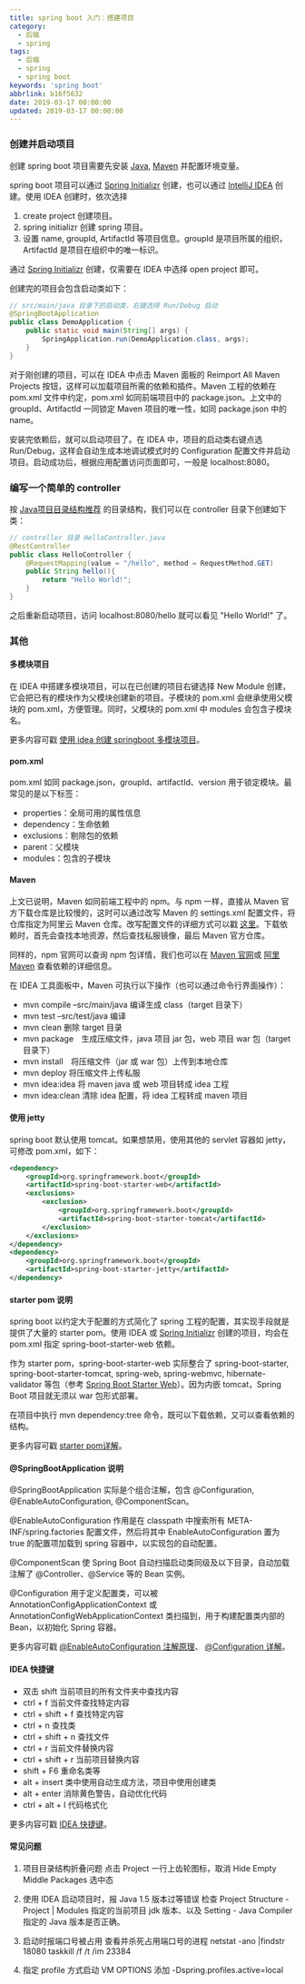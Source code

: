 ```yaml
---
title: spring boot 入门：搭建项目
category:
  - 后端
  - spring
tags:
  - 后端
  - spring
  - spring boot
keywords: 'spring boot'
abbrlink: b16f5632
date: 2019-03-17 00:00:00
updated: 2019-03-17 00:00:00
---
```


### 创建并启动项目

创建 spring boot 项目需要先安装 [Java](https://www.oracle.com/java/technologies/javase-downloads.html), [Maven](http://maven.apache.org/download.cgi) 并配置环境变量。

spring boot 项目可以通过 [Spring Initializr](https://start.spring.io/) 创建，也可以通过 [IntelliJ IDEA](https://www.jetbrains.com/idea/download/#section=mac) 创建。使用 IDEA 创建时，依次选择 

1. create project 创建项目。
2. spring initializr 创建 spring 项目。
3. 设置 name, groupId, ArtifactId 等项目信息。groupId 是项目所属的组织，ArtifactId 是项目在组织中的唯一标识。

通过 [Spring Initializr](https://start.spring.io/) 创建，仅需要在 IDEA 中选择 open project 即可。

创建完的项目会包含启动类如下：

```java
// src/main/java 目录下的启动类，右键选择 Run/Debug 启动
@SpringBootApplication
public class DemoApplication {
	public static void main(String[] args) {
		SpringApplication.run(DemoApplication.class, args);
	}
}
```

对于刚创建的项目，可以在 IDEA 中点击 Maven 面板的 Reimport All Maven Projects 按钮，这样可以加载项目所需的依赖和插件。Maven 工程的依赖在 pom.xml 文件中约定，pom.xml 如同前端项目中的 package.json。上文中的 groupId、ArtifactId 一同锁定 Maven 项目的唯一性，如同 package.json 中的 name。

安装完依赖后，就可以启动项目了。在 IDEA 中，项目的启动类右键点选 Run/Debug，这样会自动生成本地调试模式时的 Configuration 配置文件并启动项目。启动成功后，根据应用配置访问页面即可，一般是 localhost:8080。

### 编写一个简单的 controller

按 [Java项目目录结构推荐](https://www.jianshu.com/p/b5ebe9fc6c3d) 的目录结构，我们可以在 controller 目录下创建如下类：

```java
// controller 目录 HelloController.java
@RestController
public class HelloController {
    @RequestMapping(value = "/hello", method = RequestMethod.GET)
    public String hello(){
        return "Hello World!";
    }
}
```

之后重新启动项目，访问 localhost:8080/hello 就可以看见 "Hello World!" 了。

### 其他

#### 多模块项目

在 IDEA 中搭建多模块项目，可以在已创建的项目右键选择 New Module 创建，它会把已有的模块作为父模块创建新的项目。子模块的 pom.xml 会继承使用父模块的 pom.xml，方便管理。同时，父模块的 pom.xml 中 modules 会包含子模块名。

更多内容可戳 [使用 idea 创建 springboot 多模块项目](https://blog.csdn.net/lhw_csd/article/details/82183008)。

#### pom.xml

pom.xml 如同 package.json，groupId、artifactId、version 用于锁定模块。最常见的是以下标签：

* properties：全局可用的属性信息
* dependency：生命依赖
* exclusions：剔除包的依赖
* parent：父模块
* modules：包含的子模块

#### Maven

上文已说明，Maven 如同前端工程中的 npm。与 npm 一样，直接从 Maven 官方下载仓库是比较慢的，这时可以通过改写 Maven 的 settings.xml 配置文件，将仓库指定为阿里云 Maven 仓库。改写配置文件的详细方式可以戳 [这里](https://www.cnblogs.com/sword-successful/p/6408281.html)。下载依赖时，首先会查找本地资源，然后查找私服镜像，最后 Maven 官方仓库。

同样的，npm 官网可以查询 npm 包详情，我们也可以在 [Maven 官网](https://mvnrepository.com/)或 [阿里 Maven](https://maven.aliyun.com/mvn/search) 查看依赖的详细信息。

在 IDEA 工具面板中，Maven 可执行以下操作（也可以通过命令行界面操作）：

* mvn compile –src/main/java 编译生成 class（target 目录下）
* mvn test –src/test/java 编译
* mvn clean 删除 target 目录
* mvn package　生成压缩文件，java 项目 jar 包，web 项目 war 包（target 目录下）
* mvn install　将压缩文件（jar 或 war 包）上传到本地仓库
* mvn deploy 将压缩文件上传私服
* mvn idea:idea 将 maven java 或 web 项目转成 idea 工程
* mvn idea:clean 清除 idea 配置，将 idea 工程转成 maven 项目

#### 使用 jetty

spring boot 默认使用 tomcat。如果想禁用，使用其他的 servlet 容器如 jetty，可修改 pom.xml，如下：

```xml
<dependency>
    <groupId>org.springframework.boot</groupId>
    <artifactId>spring-boot-starter-web</artifactId>
    <exclusions>
        <exclusion>
            <groupId>org.springframework.boot</groupId>
            <artifactId>spring-boot-starter-tomcat</artifactId>
        </exclusion>
    </exclusions>
</dependency>
<dependency>
    <groupId>org.springframework.boot</groupId>
    <artifactId>spring-boot-starter-jetty</artifactId>
</dependency>
```

#### starter pom 说明

spring boot 以约定大于配置的方式简化了 spring 工程的配置，其实现手段就是提供了大量的 starter pom。使用 IDEA 或 [Spring Initializr](https://start.spring.io/) 创建的项目，均会在 pom.xml 指定 spring-boot-starter-web 依赖。

作为 starter pom，spring-boot-starter-web 实际整合了 spring-boot-starter, spring-boot-starter-tomcat, spring-web, spring-webmvc, hibernate-validator 等包（参考 [Spring Boot Starter Web](https://mvnrepository.com/artifact/org.springframework.boot/spring-boot-starter-web/2.1.3.RELEASE)）。因为内嵌 tomcat，Spring Boot 项目就无须以 war 包形式部署。

在项目中执行 mvn dependency:tree 命令，既可以下载依赖，又可以查看依赖的结构。

更多内容可戳 [starter pom详解](https://blog.csdn.net/newbie_907486852/article/details/79798700)。

#### @SpringBootApplication 说明

@SpringBootApplication 实际是个组合注解，包含 @Configuration, @EnableAutoConfiguration, @ComponentScan。

@EnableAutoConfiguration 作用是在 classpath 中搜索所有 META-INF/spring.factories 配置文件，然后将其中  EnableAutoConfiguration 置为 true 的配置项加载到 spring 容器中，以实现包的自动配置。

@ComponentScan 使 Spring Boot 自动扫描启动类同级及以下目录，自动加载注解了 @Controller、@Service 等的 Bean 实例。

@Configuration 用于定义配置类，可以被 AnnotationConfigApplicationContext 或 AnnotationConfigWebApplicationContext 类扫描到，用于构建配置类内部的 Bean，以初始化 Spring 容器。

更多内容可戳 [@EnableAutoConfiguration 注解原理](https://www.cnblogs.com/whx7762/p/7832985.html)、 [@Configuration 详解](https://blog.csdn.net/koflance/article/details/59304090)。

#### IDEA 快捷键

* 双击 shift 当前项目的所有文件夹中查找内容
* ctrl + f 当前文件查找特定内容
* ctrl + shift + f 查找特定内容
* ctrl + n 查找类
* ctrl + shift + n 查找文件
* ctrl + r 当前文件替换内容
* ctrl + shift + r 当前项目替换内容
* shift + F6 重命名类等
* alt + insert 类中使用自动生成方法，项目中使用创建类
* alt + enter 消除黄色警告，自动优化代码
* ctrl + alt + l 代码格式化

更多内容可戳 [IDEA 快捷键](https://blog.csdn.net/xkzju2010/article/details/69487723)。

#### 常见问题

1. 项目目录结构折叠问题
    点击 Project 一行上齿轮图标，取消 Hide Empty Middle Packages 选中态

2. 使用 IDEA 启动项目时，报 Java 1.5 版本过等错误
    检查 Project Structure - Project | Modules 指定的当前项目 jdk 版本、以及 Setting - Java Compiler 指定的 Java 版本是否正确。

3. 启动时报端口号被占用
    查看并杀死占用端口号的进程 
    netstat -ano |findstr 18080
    taskkill /f /t /im 23384

4. 指定 profile 方式启动
    VM OPTIONS 添加 -Dspring.profiles.active=local
